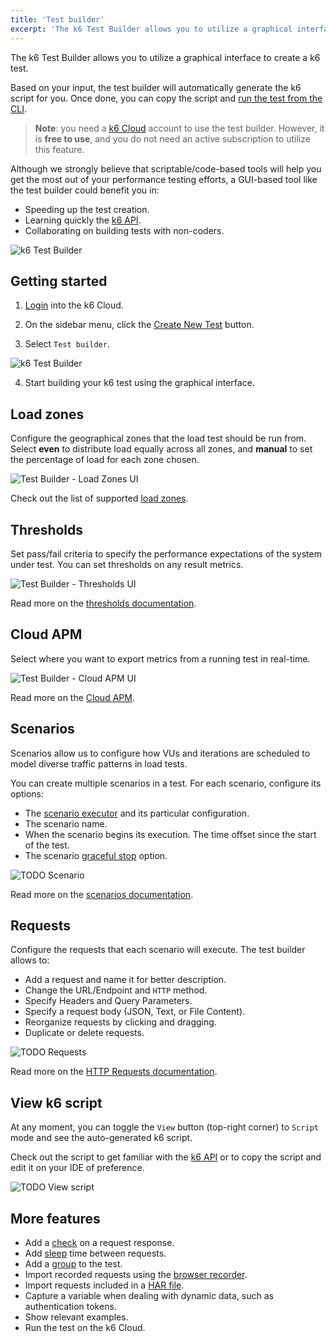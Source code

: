 ```yaml
---
title: 'Test builder'
excerpt: 'The k6 Test Builder allows you to utilize a graphical interface to create a k6 test.'
---
```


The k6 Test Builder allows you to utilize a graphical interface to create a k6 test.

Based on your input, the test builder will automatically generate the k6 script for you. Once done, you can copy the script and [run the test from the CLI](/getting-started/running-k6).

> **Note**: you need a [k6 Cloud](/cloud) account to use the test builder. However, it is **free to use**, and you do not need an active subscription to utilize this feature.

Although we strongly believe that scriptable/code-based tools will help you get the most out of your performance testing efforts, a GUI-based tool like the test builder could benefit you in:

- Speeding up the test creation.
- Learning quickly the [k6 API](/javascript-api).
- Collaborating on building tests with non-coders.

![k6 Test Builder](images/test-builder.png)

## Getting started

1. [Login](https://app.k6.io/account/login) into the k6 Cloud.

2. On the sidebar menu, click the [Create New Test](https://app.k6.io/tests/new) button.

3. Select `Test builder`.

  ![k6 Test Builder](images/create-new-test.png)

4. Start building your k6 test using the graphical interface.

## Load zones

Configure the geographical zones that the load test should be run from. Select **even** to distribute load equally across all zones, and **manual** to set the percentage of load for each zone chosen.  

![Test Builder - Load Zones UI](images/load-zones.png)

Check out the list of supported [load zones](/cloud/creating-and-running-a-test/cloud-tests-from-the-cli#list-of-supported-load-zones).

## Thresholds

Set pass/fail criteria to specify the performance expectations of the system under test. You can set thresholds on any result metrics. 

![Test Builder - Thresholds UI](images/thresholds.png)

Read more on the [thresholds documentation](/using-k6/thresholds/).

## Cloud APM

Select where you want to export metrics from a running test in real-time.  

![Test Builder - Cloud APM UI](images/cloud-apm.png)

Read more on the [Cloud APM](/cloud/integrations/cloud-apm/).

## Scenarios

Scenarios allow us to configure how VUs and iterations are scheduled to model diverse traffic patterns in load tests. 

You can create multiple scenarios in a test. For each scenario, configure its options:

- The [scenario executor](/using-k6/scenarios/executors) and its particular configuration.
- The scenario name.
- When the scenario begins its execution. The time offset since the start of the test.
- The scenario [graceful stop](/using-k6/scenarios/graceful-stop/) option.

![TODO Scenario](images/test-builder.png)

Read more on the [scenarios documentation](/using-k6/scenarios).


## Requests

Configure the requests that each scenario will execute. The test builder allows to:

- Add a request and name it for better description.
- Change the URL/Endpoint and `HTTP` method.
- Specify Headers and Query Parameters.
- Specify a request body (JSON, Text, or File Content).
- Reorganize requests by clicking and dragging.
- Duplicate or delete requests.

![TODO Requests](images/test-builder.png)

Read more on the [HTTP Requests documentation](/using-k6/http-requests/).

## View k6 script

At any moment, you can toggle the `View` button (top-right corner) to `Script` mode and see the auto-generated k6 script. 

Check out the script to get familiar with the [k6 API](/javascript-api/) or to copy the script and edit it on your IDE of preference.

![TODO View script](images/test-builder.png)
  
## More features

- Add a [check](/javascript-api/k6/check-val-sets-tags) on a request response.
- Add [sleep](/javascript-api/k6/sleep-t) time between requests.
- Add a [group](/javascript-api/k6/group-name-fn) to the test.
- Import recorded requests using the [browser recorder](/test-authoring/recording-a-session/browser-recorder).
- Import requests included in a [HAR file](<https://en.wikipedia.org/wiki/HAR_(file_format)>).
- Capture a variable when dealing with dynamic data, such as authentication tokens.
- Show relevant examples.
- Run the test on the k6 Cloud.
